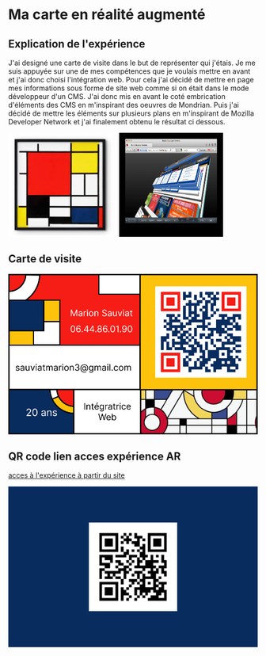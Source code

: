# Ma carte en réalité augmenté

## Explication de l'expérience

J'ai designé une carte de visite dans le but de représenter qui j'étais. Je me suis appuyée sur une de mes compétences que je voulais mettre en avant et j'ai donc choisi l'intégration web. Pour cela j'ai décidé de mettre en page mes informations sous forme de site web comme si on était dans le mode développeur d'un CMS. J'ai donc mis en avant le coté embrication d'éléments des CMS en m'inspirant des oeuvres de Mondrian. Puis j'ai décidé de mettre les éléments sur plusieurs plans en m'inspirant de Mozilla Developer Network et j'ai finalement obtenu le résultat ci dessous.

<img src="assets/card/mondrian.png" alt="Mondrian" title="Mondrian" style="width: 15em; margin-right: 5px; height:15em">

<img src="assets/card/mozilla.png" alt="Mozilla" title="Mozilla" style="width: 15em; margin-left: 5px; height:15em">

## Carte de visite

![Carte recto](assets/card/carte-recto.png "Carte recto")


## QR code lien acces expérience AR

[acces à l'expérience à partir du site](https://marionsauviat.github.io/aframecard/ "Titre")  

![Carte verso](assets/card/carte-verso.png "Carte verso")
